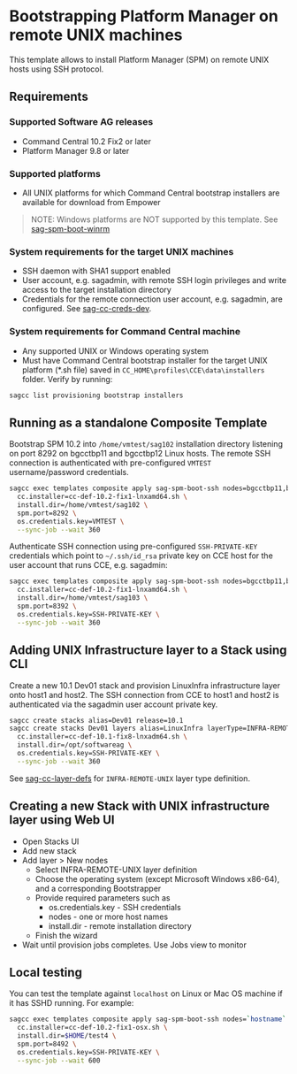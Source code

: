# Bootstrapping Platform Manager on remote UNIX machines

This template allows to install Platform Manager (SPM) on remote
UNIX hosts using SSH protocol.

## Requirements

### Supported Software AG releases

* Command Central 10.2 Fix2 or later
* Platform Manager 9.8 or later

### Supported platforms

* All UNIX platforms for which Command Central bootstrap installers are available for download from Empower

> NOTE: Windows platforms are NOT supported by this template. See [sag-spm-boot-winrm](../sag-spm-boot-winrm/README.md)

### System requirements for the target UNIX machines

* SSH daemon with SHA1 support enabled
* User account, e.g. sagadmin, with remote SSH login privileges and write access to the target installation directory
* Credentials for the remote connection user account, e.g. sagadmin, are configured. See [sag-cc-creds-dev](../sag-cc-creds-dev/README.md).

### System requirements for Command Central machine

* Any supported UNIX or Windows operating system
* Must have Command Central bootstrap installer for the target UNIX platform (*.sh file) saved in `CC_HOME\profiles\CCE\data\installers` folder. Verify by running:

```bash
sagcc list provisioning bootstrap installers
```

## Running as a standalone Composite Template

Bootstrap SPM 10.2 into `/home/vmtest/sag102` installation directory listening on port 8292 on
bgcctbp11 and bgcctbp12 Linux hosts. The remote SSH connection is authenticated with pre-configured
`VMTEST` username/password credentials.

```bash
sagcc exec templates composite apply sag-spm-boot-ssh nodes=bgcctbp11,bgcctbp12 \
  cc.installer=cc-def-10.2-fix1-lnxamd64.sh \
  install.dir=/home/vmtest/sag102 \
  spm.port=8292 \
  os.credentials.key=VMTEST \
  --sync-job --wait 360
```

Authenticate SSH connection using pre-configured `SSH-PRIVATE-KEY` credentials which point
to `~/.ssh/id_rsa` private key on CCE host for the user account that runs CCE, e.g. sagadmin:

```bash
sagcc exec templates composite apply sag-spm-boot-ssh nodes=bgcctbp11,bgcctbp12 \
  cc.installer=cc-def-10.2-fix1-lnxamd64.sh \
  install.dir=/home/vmtest/sag103 \
  spm.port=8392 \
  os.credentials.key=SSH-PRIVATE-KEY \
  --sync-job --wait 360
```

## Adding UNIX Infrastructure layer to a Stack using CLI

Create a new 10.1 Dev01 stack and provision LinuxInfra infrastructure layer onto host1 and host2.
The SSH connection from CCE to host1 and host2 is authenticated via the sagadmin user account private key.

```bash
sagcc create stacks alias=Dev01 release=10.1
sagcc create stacks Dev01 layers alias=LinuxInfra layerType=INFRA-REMOTE-UNIX nodes=host1,host2 \
  cc.installer=cc-def-10.1-fix8-lnxadm64.sh \
  install.dir=/opt/softwareag \
  os.credentials.key=SSH-PRIVATE-KEY \
  --sync-job --wait 360
```

See [sag-cc-layer-defs](../sag-cc-layer-defs/template.yaml) for `INFRA-REMOTE-UNIX` layer type definition.

## Creating a new Stack with UNIX infrastructure layer using Web UI

* Open Stacks UI
* Add new stack
* Add layer > New nodes
  * Select INFRA-REMOTE-UNIX layer definition
  * Choose the operating system (except Microsoft Windows x86-64), and a corresponding Bootstrapper
  * Provide required parameters such as
    * os.credentials.key - SSH credentials
    * nodes - one or more host names
    * install.dir - remote installation directory
  * Finish the wizard
* Wait until provision jobs completes. Use Jobs view to monitor

## Local testing

You can test the template against `localhost` on Linux or Mac OS machine if it has SSHD running.
For example:

```bash
sagcc exec templates composite apply sag-spm-boot-ssh nodes=`hostname` \
  cc.installer=cc-def-10.2-fix1-osx.sh \
  install.dir=$HOME/test4 \
  spm.port=8492 \
  os.credentials.key=SSH-PRIVATE-KEY \
  --sync-job --wait 600
```
